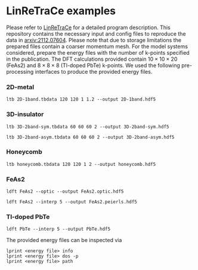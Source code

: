 # LinReTraCe examples

Please refer to [LinReTraCe](https://github.com/LinReTraCe/LinReTraCe) for a detailed program description. This repository contains the necessary input and config files to reproduce the data in [arxiv:2112.07604](https://arxiv.org/abs/2112.07604). Please note that due to storage limitations the prepared files contain a coarser momentum mesh. For the model systems considered, prepare the energy files with the number of k-points specified in the publication.
The DFT calculations provided contain $10 \times 10 \times 20$ (FeAs2) and $8 \times 8 \times 8$ (Tl-doped PbTe) k-points.
We used the following pre-processing interfaces to produce the provided energy files.

### 2D-metal
```
ltb 2D-1band.tbdata 120 120 1 1.2 --output 2D-1band.hdf5
```

### 3D-insulator
```
ltb 3D-2band-sym.tbdata 60 60 60 2 --output 3D-2band-sym.hdf5
```

```
ltb 3D-2band-asym.tbdata 60 60 60 2 --output 3D-2band-asym.hdf5
```

### Honeycomb
```
ltb honeycomb.tbdata 120 120 1 2 --output honeycomb.hdf5
```

### FeAs2
```
ldft FeAs2 --optic --output FeAs2.optic.hdf5
```

```
ldft FeAs2 --interp 5 --output FeAs2.peierls.hdf5
```

### Tl-doped PbTe
```
ldft PbTe --interp 5 --output PbTe.hdf5
```

The provided energy files can be inspected via
```
lprint <energy file> info
lprint <energy file> dos -p
lprint <energy file> path
```
